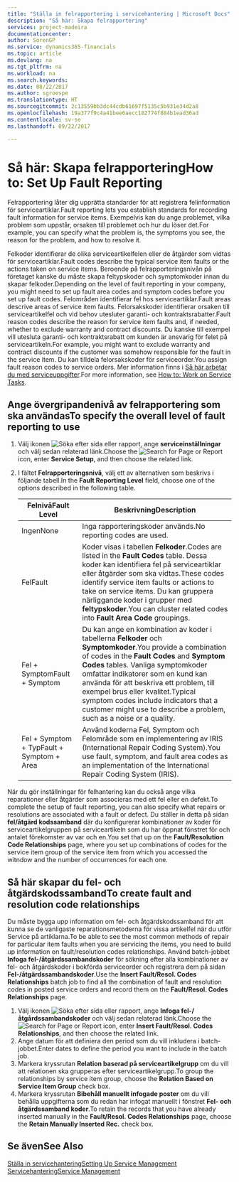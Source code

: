 ```yaml
---
title: "Ställa in felrapportering i servicehantering | Microsoft Docs"
description: "Så här: Skapa felrapportering"
services: project-madeira
documentationcenter: 
author: SorenGP
ms.service: dynamics365-financials
ms.topic: article
ms.devlang: na
ms.tgt_pltfrm: na
ms.workload: na
ms.search.keywords: 
ms.date: 08/22/2017
ms.author: sgroespe
ms.translationtype: HT
ms.sourcegitcommit: 2c13559bb3dc44cdb61697f5135c5b931e34d2a8
ms.openlocfilehash: 19a377f9c4a41bee6aecc182774f884b1ead36ad
ms.contentlocale: sv-se
ms.lasthandoff: 09/22/2017

---
```


# <a name="how-to-set-up-fault-reporting"></a><span data-ttu-id="59f7b-103">Så här: Skapa felrapportering</span><span class="sxs-lookup"><span data-stu-id="59f7b-103">How to: Set Up Fault Reporting</span></span>
<span data-ttu-id="59f7b-104">Felrapportering låter dig upprätta standarder för att registrera felinformation för serviceartiklar.</span><span class="sxs-lookup"><span data-stu-id="59f7b-104">Fault reporting lets you establish standards for recording fault information for service items.</span></span> <span data-ttu-id="59f7b-105">Exempelvis kan du ange problemet, vilka problem som uppstår, orsaken till problemet och hur du löser det.</span><span class="sxs-lookup"><span data-stu-id="59f7b-105">For example, you can specify what the problem is, the symptoms you see, the reason for the problem, and how to resolve it.</span></span>  

<span data-ttu-id="59f7b-106">Felkoder identifierar de olika serviceartikelfelen eller de åtgärder som vidtas för serviceartiklar.</span><span class="sxs-lookup"><span data-stu-id="59f7b-106">Fault codes describe the typical service item faults or the actions taken on service items.</span></span> <span data-ttu-id="59f7b-107">Beroende på felrapporteringsnivån på företaget kanske du måste skapa feltypskoder och symptomkoder innan du skapar felkoder.</span><span class="sxs-lookup"><span data-stu-id="59f7b-107">Depending on the level of fault reporting in your company, you might need to set up fault area codes and symptom codes before you set up fault codes.</span></span> <span data-ttu-id="59f7b-108">Felområden identifierar fel hos serviceartiklar.</span><span class="sxs-lookup"><span data-stu-id="59f7b-108">Fault areas descrive areas of service item faults.</span></span> <span data-ttu-id="59f7b-109">Felorsakskoder identifierar orsaken till serviceartikelfel och vid behov utesluter garanti- och kontraktsrabatter.</span><span class="sxs-lookup"><span data-stu-id="59f7b-109">Fault reason codes describe the reason for service item faults and, if needed, whether to exclude warranty and contract discounts.</span></span> <span data-ttu-id="59f7b-110">Du kanske till exempel vill utesluta garanti- och kontraktsrabatt om kunden är ansvarig för felet på serviceartikeln.</span><span class="sxs-lookup"><span data-stu-id="59f7b-110">For example, you might want to exclude warranty and contract discounts if the customer was somehow responsible for the fault in the service item.</span></span> <span data-ttu-id="59f7b-111">Du kan tilldela felorsakskoder för serviceorder.</span><span class="sxs-lookup"><span data-stu-id="59f7b-111">You assign fault reason codes to service orders.</span></span> <span data-ttu-id="59f7b-112">Mer information finns i [Så här arbetar du med serviceuppgifter](service-how-to-work-on-service-tasks.md).</span><span class="sxs-lookup"><span data-stu-id="59f7b-112">For more information, see [How to: Work on Service Tasks](service-how-to-work-on-service-tasks.md).</span></span>  

## <a name="to-specify-the-overall-level-of-fault-reporting-to-use"></a><span data-ttu-id="59f7b-113">Ange övergripandenivå av felrapportering som ska användas</span><span class="sxs-lookup"><span data-stu-id="59f7b-113">To specify the overall level of fault reporting to use</span></span>
1. <span data-ttu-id="59f7b-114">Välj ikonen ![Söka efter sida eller rapport](media/ui-search/search_small.png "ikonen Söka efter sida eller rapport"), ange **serviceinställningar** och välj sedan relaterad länk.</span><span class="sxs-lookup"><span data-stu-id="59f7b-114">Choose the ![Search for Page or Report](media/ui-search/search_small.png "Search for Page or Report icon") icon, enter **Service Setup**, and then choose the related link.</span></span> 
2. <span data-ttu-id="59f7b-115">I fältet **Felrapporteringsnivå**, välj ett av alternativen som beskrivs i följande tabell.</span><span class="sxs-lookup"><span data-stu-id="59f7b-115">In the **Fault Reporting Level** field, choose one of the options described in the following table.</span></span>  
  
    |<span data-ttu-id="59f7b-116">**Felnivå**</span><span class="sxs-lookup"><span data-stu-id="59f7b-116">**Fault Level**</span></span>|<span data-ttu-id="59f7b-117">**Beskrivning**</span><span class="sxs-lookup"><span data-stu-id="59f7b-117">**Description**</span></span>|  
    |------------|-------------|  
    |<span data-ttu-id="59f7b-118">Ingen</span><span class="sxs-lookup"><span data-stu-id="59f7b-118">None</span></span> | <span data-ttu-id="59f7b-119">Inga rapporteringskoder används.</span><span class="sxs-lookup"><span data-stu-id="59f7b-119">No reporting codes are used.</span></span>|  
    |<span data-ttu-id="59f7b-120">Fel</span><span class="sxs-lookup"><span data-stu-id="59f7b-120">Fault</span></span> | <span data-ttu-id="59f7b-121">Koder visas i tabellen **Felkoder**.</span><span class="sxs-lookup"><span data-stu-id="59f7b-121">Codes are listed in the **Fault Codes** table.</span></span> <span data-ttu-id="59f7b-122">Dessa koder kan identifiera fel på serviceartiklar eller åtgärder som ska vidtas.</span><span class="sxs-lookup"><span data-stu-id="59f7b-122">These codes identify service item faults or actions to take on service items.</span></span> <span data-ttu-id="59f7b-123">Du kan gruppera närliggande koder i grupper med **feltypskoder**.</span><span class="sxs-lookup"><span data-stu-id="59f7b-123">You can cluster related codes into **Fault Area Code** groupings.</span></span>|  
    |<span data-ttu-id="59f7b-124">Fel + Symptom</span><span class="sxs-lookup"><span data-stu-id="59f7b-124">Fault + Symptom</span></span> | <span data-ttu-id="59f7b-125">Du kan ange en kombination av koder i tabellerna **Felkoder** och **Symptomkoder**.</span><span class="sxs-lookup"><span data-stu-id="59f7b-125">You provide a combination of codes in the **Fault Codes** and **Symptom Codes** tables.</span></span> <span data-ttu-id="59f7b-126">Vanliga symptomkoder omfattar indikatorer som en kund kan använda för att beskriva ett problem, till exempel brus eller kvalitet.</span><span class="sxs-lookup"><span data-stu-id="59f7b-126">Typical symptom codes include indicators that a customer might use to describe a problem, such as a noise or a quality.</span></span>|  
    |<span data-ttu-id="59f7b-127">Fel + Symptom + Typ</span><span class="sxs-lookup"><span data-stu-id="59f7b-127">Fault + Symptom + Area</span></span> | <span data-ttu-id="59f7b-128">Använd koderna Fel, Symptom och Felområde som en implementering av IRIS (International Repair Coding System).</span><span class="sxs-lookup"><span data-stu-id="59f7b-128">You use fault, symptom, and fault area codes as an implementation of the International Repair Coding System (IRIS).</span></span>|  
  
<span data-ttu-id="59f7b-129">När du gör inställningar för felhantering kan du också ange vilka reparationer eller åtgärder som associeras med ett fel eller en defekt.</span><span class="sxs-lookup"><span data-stu-id="59f7b-129">To complete the setup of fault reporting, you can also specify what repairs or resolutions are associated with a fault or defect.</span></span> <span data-ttu-id="59f7b-130">Du ställer in detta på sidan **fel/åtgärd kodssamband** där du konfigurerar kombinationer av koder för serviceartikelgruppen på serviceartikeln som du har öppnat fönstret för och antalet förekomster av var och en.</span><span class="sxs-lookup"><span data-stu-id="59f7b-130">You set that up on the **Fault/Resolution Code Relationships** page, where you set up combinations of codes for the service item group of the service item from which you accessed the witndow and the number of occurrences for each one.</span></span>

## <a name="to-create-fault-and-resolution-code-relationships"></a><span data-ttu-id="59f7b-131">Så här skapar du fel- och åtgärdskodssamband</span><span class="sxs-lookup"><span data-stu-id="59f7b-131">To create fault and resolution code relationships</span></span>
<!--this needs to go in a working with topic-->
<span data-ttu-id="59f7b-132">Du måste bygga upp information om fel- och åtgärdskodssamband för att kunna se de vanligaste reparationsmetoderna för vissa artikelfel när du utför Service på artiklarna.</span><span class="sxs-lookup"><span data-stu-id="59f7b-132">To be able to see the most common methods of repair for particular item faults when you are servicing the items, you need to build up information on fault/resolution codes relationships.</span></span> <span data-ttu-id="59f7b-133">Använd batch-jobbet **Infoga fel-/åtgärdssambandskoder** för sökning efter alla kombinationer av fel- och åtgärdskoder i bokförda serviceorder och registrera dem på sidan **Fel-/åtgärdssambandskoder**.</span><span class="sxs-lookup"><span data-stu-id="59f7b-133">Use the **Insert Fault/Resol. Codes Relationships** batch job to find all the combination of fault and resolution codes in posted service orders and record them on the **Fault/Resol. Codes Relationships** page.</span></span> 
  
1. <span data-ttu-id="59f7b-134">Välj ikonen ![Söka efter sida eller rapport](media/ui-search/search_small.png "ikonen Söka efter sida eller rapport"), ange **Infoga fel-/åtgårdssambandskoder** och välj sedan relaterad länk.</span><span class="sxs-lookup"><span data-stu-id="59f7b-134">Choose the ![Search for Page or Report](media/ui-search/search_small.png "Search for Page or Report icon") icon, enter **Insert Fault/Resol. Codes Relationships**, and then choose the related link.</span></span>  
2. <span data-ttu-id="59f7b-135">Ange datum för att definiera den period som du vill inkludera i batch-jobbet.</span><span class="sxs-lookup"><span data-stu-id="59f7b-135">Enter dates to define the period you want to include in the batch job.</span></span>  
3. <span data-ttu-id="59f7b-136">Markera kryssrutan **Relation baserad på serviceartikelgrupp** om du vill att relationen ska grupperas efter serviceartikelgrupp.</span><span class="sxs-lookup"><span data-stu-id="59f7b-136">To group the relationships by service item group, choose the **Relation Based on Service Item Group** check box.</span></span>  
4. <span data-ttu-id="59f7b-137">Markera kryssrutan **Bibehåll manuellt infogade poster** om du vill behålla uppgifterna som du redan har infogat manuellt i fönstret **Fel- och åtgärdssamband koder**.</span><span class="sxs-lookup"><span data-stu-id="59f7b-137">To retain the records that you have already inserted manually in the **Fault/Resol. Codes Relationships** page, choose the **Retain Manually Inserted Rec.** check box.</span></span>  

## <a name="see-also"></a><span data-ttu-id="59f7b-138">Se även</span><span class="sxs-lookup"><span data-stu-id="59f7b-138">See Also</span></span>
[<span data-ttu-id="59f7b-139">Ställa in servicehantering</span><span class="sxs-lookup"><span data-stu-id="59f7b-139">Setting Up Service Management</span></span>](service-setup-service.md)  
[<span data-ttu-id="59f7b-140">Servicehantering</span><span class="sxs-lookup"><span data-stu-id="59f7b-140">Service Management</span></span>](service-service.md)  

